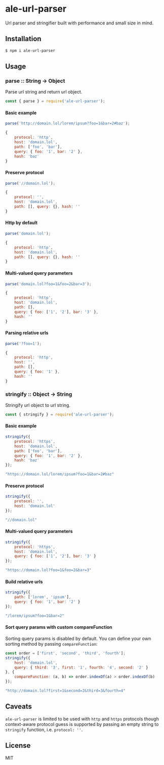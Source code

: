 # ale-url-parser

Url parser and stringifier built with performance and small size in mind.

## Installation

```sh
$ npm i ale-url-parser
```

## Usage

### parse :: String -> Object

Parse url string and return url object.

```js
const { parse } = require('ale-url-parser');
```

#### Basic example

```js
parse('http://domain.lol/lorem/ipsum?foo=1&bar=2#baz');

{
    protocol: 'http',
    host: 'domain.lol',
    path: ['foo', 'bar'],
    query: { foo: '1', bar: '2' },
    hash: 'baz'
}
```

#### Preserve protocol

```js
parse('//domain.lol');

{
    protocol: '',
    host: 'domain.lol',
    path: [], query: {}, hash: ''
}
```

#### Http by default

```js
parse('domain.lol');

{
    protocol: 'http',
    host: 'domain.lol',
    path: [], query: {}, hash: ''
}
```


#### Multi-valued query parameters

```js
parse('domain.lol?foo=1&foo=2&bar=3');

{
    protocol: 'http',
    host: 'domain.lol',
    path: [], 
    query: { foo: ['1', '2'], bar: '3' }, 
    hash: ''
}
```

#### Parsing relative urls

```js
parse('?foo=1');

{
    protocol: 'http',
    host: '',
    path: [], 
    query: { foo: '1' }, 
    hash: ''
}
```

### stringify :: Object -> String

Stringify url object to url string.

```js
const { stringify } = require('ale-url-parser');
```

#### Basic example

```js
stringify({
    protocol: 'https',
    host: 'domain.lol',
    path: ['foo', 'bar'],
    query: { foo: '1', bar: '2' },
    hash: 'baz'
});

"https://domain.lol/lorem/ipsum?foo=1&bar=2#baz"
```

#### Preserve protocol

```js
stringify({
    protocol: '',
    host: 'domain.lol'
});

"//domain.lol"
```

#### Multi-valued query parameters

```js
stringify({
    protocol: 'https',
    host: 'domain.lol',
    query: { foo: ['1', '2'], bar: '3' }
});

"https://domain.lol?foo=1&foo=2&bar=3"
```

#### Build relative urls

```js
stringify({
    path: ['lorem', 'ipsum'],
    query: { foo: '1', bar: '2' }
});

"/lorem/ipsum?foo=1&bar=2"
```

#### Sort query params with custom compareFunction

Sorting query params is disabled by default. You can define your own sorting method by passing `compareFunction`:

```js
const order = ['first', 'second', 'third', 'fourth'];
stringify({
    host: 'domain.lol',
    query: { third: '3', first: '1', fourth: '4', second: '2' }
}, {
    compareFunction: (a, b) => order.indexOf(a) > order.indexOf(b)
});

"http://domain.lol?first=1&second=2&third=3&fourth=4"
```

## Caveats

`ale-url-parser` is limited to be used with `http` and `https` protocols though context-aware protocol guess is supported by passing an empty string to `stringify` function, i.e. `protocol: ''`.

## License

MIT
